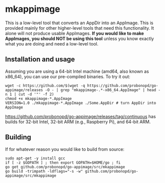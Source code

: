 # mkappimage

This is a low-level tool that converts an AppDir into an AppImage. This is provided mainly for other higher-level tools that need this functionality. It alone will not produce usable AppImages. __If you would like to make AppImages, you should NOT be using this tool__ unless you know exactly what you are doing and need a low-level tool.

## Installation and usage

Assuming you are using a 64-bit Intel machine (amd64, also known as x86_64), you can use our pre-compiled binaries. To try it out:

```
wget -c https://github.com/$(wget -q https://github.com/probonopd/go-appimage/releases -O - | grep "mkappimage-.*-x86_64.AppImage" | head -n 1 | cut -d '"' -f 2)
chmod +x mkappimage-*.AppImage
VERSION=1.0 ./mkappimage-*.AppImage ./Some.AppDir # turn AppDir into AppImage
```

https://github.com/probonopd/go-appimage/releases/tag/continuous has builds for 32-bit Intel, 32-bit ARM (e.g., Raspberry Pi), and 64-bit ARM.


## Building

If for whatever reason you would like to build from source:

```
sudo apt-get -y install gcc 
if [ -z $GOPATH ] ; then export GOPATH=$HOME/go ; fi
go get github.com/probonopd/go-appimage/src/mkappimage 
go build -trimpath -ldflags="-s -w" github.com/probonopd/go-appimage/src/mkappimage
```
